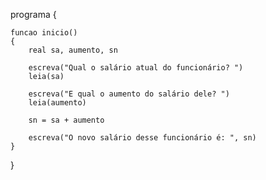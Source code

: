 <!-- 4. Ler o salário mensal atual de um funcionário e o aumento de salário. Calcular e escrever o valor do novo salário. -->

programa
{
	
	funcao inicio()
	{
		real sa, aumento, sn

		escreva("Qual o salário atual do funcionário? ")
		leia(sa)

		escreva("E qual o aumento do salário dele? ")
		leia(aumento)

		sn = sa + aumento

		escreva("O novo salário desse funcionário é: ", sn)
	}
}
